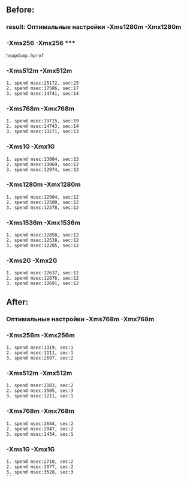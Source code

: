 
## Before:
### result: Oптимальные настройки -Xms1280m -Xmx1280m

### -Xms256 -Xmx256 ***
```heapdump.hprof```

### -Xms512m -Xmx512m
```
1. spend msec:25172, sec:25
2. spend msec:17586, sec:17
3. spend msec:14741, sec:14
```

### -Xms768m -Xmx768m
```
1. spend msec:19715, sec:19
2. spend msec:14743, sec:14
3. spend msec:13271, sec:13
```

### -Xms1G -Xmx1G
```
1. spend msec:13084, sec:13
2. spend msec:13069, sec:12
3. spend msec:12974, sec:12
```

### -Xms1280m -Xmx1280m
```
1. spend msec:12984, sec:12
2. spend msec:12500, sec:12
3. spend msec:12378, sec:12
```

### -Xms1536m -Xmx1536m
```
1. spend msec:12858, sec:12
2. spend msec:12538, sec:12
3. spend msec:12205, sec:12
```

### -Xms2G -Xmx2G
```
1. spend msec:12637, sec:12
2. spend msec:12876, sec:12
3. spend msec:12691, sec:12
```


## After:

### Oптимальные настройки -Xms768m -Xmx768m

### -Xms256m -Xmx256m
```
1. spend msec:1319, sec:1
2. spend msec:1111, sec:1
3. spend msec:2697, sec:2
```

### -Xms512m -Xmx512m
```
1. spend msec:2183, sec:2
2. spend msec:3505, sec:3
3. spend msec:1211, sec:1
```

### -Xms768m -Xmx768m
```
1. spend msec:2644, sec:2
2. spend msec:2047, sec:2
3. spend msec:1434, sec:1
```

### -Xms1G -Xmx1G
````
1. spend msec:2710, sec:2
2. spend msec:2077, sec:2
3. spend msec:3528, sec:3
```
